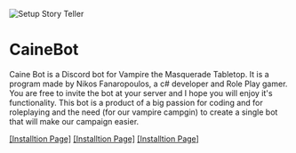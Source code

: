 ![Setup Story Teller](https://static.wikia.nocookie.net/whitewolf/images/a/a0/Caine.png/revision/latest/top-crop/width/360/height/360?cb=20190504162356)
# CaineBot

Caine Bot is a Discord bot for Vampire the Masquerade Tabletop. It is a program made by Nikos Fanaropoulos, a c# developer and Role Play gamer. You are free to invite the bot at your server and I hope you will enjoy it's functionality.
This bot is a product of a big passion for coding and for roleplaying and the need (for our vampire campgin) to create a single bot that will make our campaign easier.


[[Installtion Page]](https://github.com/nfanaropoulos/CaineBot/edit/main/Installation.md)
      [[Installtion Page]](https://github.com/nfanaropoulos/CaineBot/edit/main/Installation.md)
      [[Installtion Page]](https://github.com/nfanaropoulos/CaineBot/edit/main/Installation.md)
      
